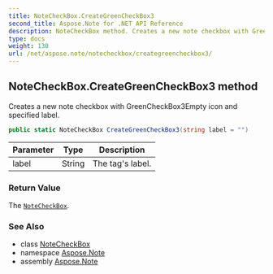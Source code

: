 ```yaml
---
title: NoteCheckBox.CreateGreenCheckBox3
second_title: Aspose.Note for .NET API Reference
description: NoteCheckBox method. Creates a new note checkbox with GreenCheckBox3Empty icon and specified label
type: docs
weight: 130
url: /net/aspose.note/notecheckbox/creategreencheckbox3/
---
```

## NoteCheckBox.CreateGreenCheckBox3 method

Creates a new note checkbox with GreenCheckBox3Empty icon and specified label.

```csharp
public static NoteCheckBox CreateGreenCheckBox3(string label = "")
```

| Parameter | Type | Description |
| --- | --- | --- |
| label | String | The tag's label. |

### Return Value

The [`NoteCheckBox`](../).

### See Also

* class [NoteCheckBox](../)
* namespace [Aspose.Note](../../notecheckbox/)
* assembly [Aspose.Note](../../../)


